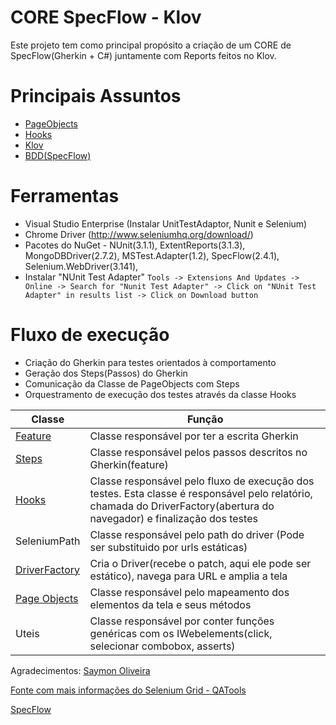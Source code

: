 # CORE SpecFlow - Klov
 Este projeto tem como principal propósito a criação de um CORE de SpecFlow(Gherkin + C#) juntamente com Reports feitos no Klov.
 
# Principais Assuntos
 - [PageObjects](https://www.swtestacademy.com/page-object-model-c/)
 - [Hooks](https://github.com/techtalk/SpecFlow/wiki/Hooks)
 - [Klov](http://extentreports.com/docs/klov/)
 - [BDD(SpecFlow)](https://www.toolsqa.com/specflow/specflow-tutorial/)
 
# Ferramentas

  - Visual Studio Enterprise (Instalar UnitTestAdaptor, Nunit e Selenium)
  - Chrome Driver (http://www.seleniumhq.org/download/)
  - Pacotes do NuGet - NUnit(3.1.1), ExtentReports(3.1.3), MongoDBDriver(2.7.2), MSTest.Adapter(1.2), SpecFlow(2.4.1), Selenium.WebDriver(3.141),
  - Instalar "NUnit Test Adapter"
   ```Tools -> Extensions And Updates -> Online -> Search for "Nunit Test Adapter" -> Click on "NUnit Test Adapter" in results list -> Click on Download button ```

# Fluxo de execução
* Criação do Gherkin para testes orientados à comportamento
* Geração dos Steps(Passos) do Gherkin
* Comunicação da Classe de PageObjects com Steps
* Orquestramento de execução dos testes através da classe Hooks

 Classe | Função |
| ------ | ------ |
| [Feature](https://github.com/Sayoan/Core_SpecFlow/wiki/Feature)| Classe responsável por ter a escrita Gherkin |
| [Steps](https://github.com/Sayoan/Core_SpecFlow/wiki/Steps)| Classe responsável pelos passos descritos no Gherkin(feature)
| [Hooks](https://github.com/Sayoan/Core_SpecFlow/wiki/Hooks)| Classe responsável pelo fluxo de execução dos testes. Esta classe é responsável pelo relatório, chamada do DriverFactory(abertura do navegador) e finalização dos testes |
| SeleniumPath | Classe responsável pelo path do driver (Pode ser substituido por urls estáticas) |
| [DriverFactory](https://github.com/Sayoan/Core_SpecFlow/wiki/Driver-Factory)| Cria o Driver(recebe o patch, aqui ele pode ser estático), navega para URL e amplia a tela |
| [Page Objects](https://github.com/Sayoan/Core_SpecFlow/wiki/PageObjects)| Classe responsável pelo mapeamento dos elementos da tela e seus métodos|
| Uteis | Classe responsável por conter funções genéricas com os IWebelements(click, selecionar combobox, asserts) |



Agradecimentos: [Saymon Oliveira](https://github.com/saymowan)

[Fonte com mais informações do Selenium Grid - QATools](https://www.toolsqa.com/)

[SpecFlow](https://github.com/techtalk/SpecFlow/wiki/Scoped-bindings)







